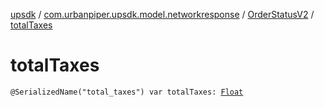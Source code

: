 [upsdk](../../index.md) / [com.urbanpiper.upsdk.model.networkresponse](../index.md) / [OrderStatusV2](index.md) / [totalTaxes](./total-taxes.md)

# totalTaxes

`@SerializedName("total_taxes") var totalTaxes: `[`Float`](https://kotlinlang.org/api/latest/jvm/stdlib/kotlin/-float/index.html)